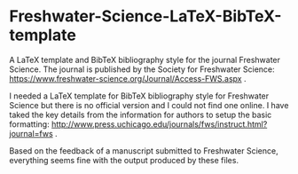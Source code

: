 Freshwater-Science-LaTeX-BibTeX-template
========================================

A LaTeX template and BibTeX bibliography style for the journal Freshwater Science. The journal is published by the Society for Freshwater Science: https://www.freshwater-science.org/Journal/Access-FWS.aspx . 

I needed a LaTeX template for BibTeX bibliography style for Freshwater Science but there is no official version and I could not find one online. I have taked the key details from the information for authors to setup the basic formatting: http://www.press.uchicago.edu/journals/fws/instruct.html?journal=fws .

Based on the feedback of a manuscript submitted to Freshwater Science, everything seems fine with the output produced by these files.
